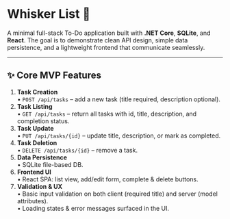 # Whisker List 🐾
A minimal full-stack To-Do application built with **.NET Core**, **SQLite**, and **React**. The goal is to demonstrate clean API design, simple data persistence, and a lightweight frontend that communicate seamlessly.

---

## ✨ Core MVP Features
1. **Task Creation**  
   • `POST /api/tasks` – add a new task (title required, description optional).  
2. **Task Listing**  
   • `GET /api/tasks` – return all tasks with id, title, description, and completion status.  
3. **Task Update**  
   • `PUT /api/tasks/{id}` – update title, description, or mark as completed.  
4. **Task Deletion**  
   • `DELETE /api/tasks/{id}` – remove a task.  
5. **Data Persistence**  
   • SQLite file-based DB.  
6. **Frontend UI**  
   • React SPA: list view, add/edit form, complete & delete buttons.  
7. **Validation & UX**  
   • Basic input validation on both client (required title) and server (model attributes).  
   • Loading states & error messages surfaced in the UI.
